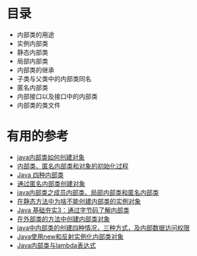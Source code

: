  
 # 目录
 
  * 内部类的用途
  * 实例内部类
  * 静态内部类
  * 局部内部类
  * 内部类的继承
  * 子类与父类中的内部类同名
  * 匿名内部类
  * 内部接口以及接口中的内部类
  * 内部类的类文件





# 有用的参考

* [java内部类如何创建对象](https://blog.csdn.net/qq_34287501/article/details/53031599)
* [内部类、匿名内部类和对象的初始化过程](https://blog.csdn.net/wu_zz/article/details/54233817)
* [Java 四种内部类](https://blog.csdn.net/superit401/article/details/52074134)
* [通过匿名内部类创建对象](https://blog.csdn.net/u013096088/article/details/75948718)
* [java内部类之成员内部类、局部内部类和匿名内部类](https://blog.csdn.net/green703338130/article/details/81053980)
* [在静态方法中为啥不能创建内部类的实例对象](https://blog.csdn.net/qq_35654259/article/details/81318207)
* [Java 基础夯实3：通过字节码了解内部类](https://blog.csdn.net/D29h1jQy3akVx/article/details/78682673)
* [在外部类的方法中创建内部类对象](https://blog.csdn.net/b229911288/article/details/79609785)
* [java中内部类的创建四种情况，三种方式，及内部数据访问权限](https://blog.csdn.net/chunlei_zhang/article/details/38391847)
* [Java使用new和反射实例化内部类对象](https://blog.csdn.net/changlei_shennan/article/details/60767059)
* [Java内部类与lambda表达式](https://blog.csdn.net/m0_38090156/article/details/79493515)
